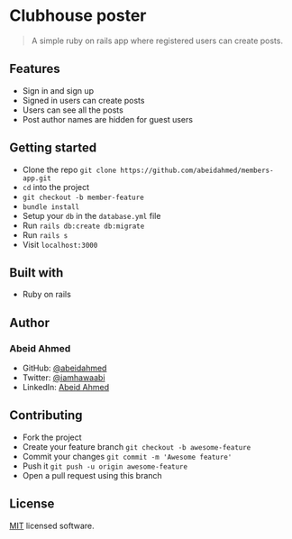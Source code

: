 # Clubhouse poster

> A simple ruby on rails app where registered users can create posts.

## Features

- Sign in and sign up
- Signed in users can create posts
- Users can see all the posts
- Post author names are hidden for guest users

## Getting started

- Clone the repo `git clone https://github.com/abeidahmed/members-app.git`
- `cd` into the project
- `git checkout -b member-feature`
- `bundle install`
- Setup your `db` in the `database.yml` file
- Run `rails db:create db:migrate`
- Run `rails s`
- Visit `localhost:3000`

## Built with

- Ruby on rails

## Author

### Abeid Ahmed

- GitHub: [@abeidahmed](https://github.com/abeidahmed)
- Twitter: [@iamhawaabi](https://twitter.com/iamhawaabi)
- LinkedIn: [Abeid Ahmed](https://www.linkedin.com/in/abeidahmed/)

## Contributing

- Fork the project
- Create your feature branch `git checkout -b awesome-feature`
- Commit your changes `git commit -m 'Awesome feature'`
- Push it `git push -u origin awesome-feature`
- Open a pull request using this branch

## License

[MIT](https://github.com/abeidahmed/tic-tac-toe/blob/development/LICENSE) licensed software.
